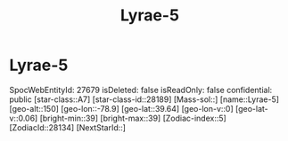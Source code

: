 ﻿---
title: "Lyrae-5"
location: [39.64,-78.9,150]
type: Station
tags:
- astro/Star

---

# Lyrae-5

SpocWebEntityId: 27679
isDeleted: false
isReadOnly: false
confidential: public
[star-class::A7]
[star-class-id::28189]
[Mass-sol::]
[name::Lyrae-5]
[geo-alt::150]
[geo-lon::-78.9]
[geo-lat::39.64]
[geo-lon-v::0]
[geo-lat-v::0.06]
[bright-min::39]
[bright-max::39]
[Zodiac-index::5]
[ZodiacId::28134]
[NextStarId::]

